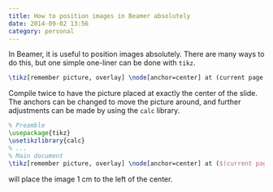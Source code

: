```yaml
---
title: How to position images in Beamer absolutely
date: 2014-09-02 13:56
category: personal
---
```


In Beamer, it is useful to position images absolutely. There are many ways to do
this, but one simple one-liner can be done with `tikz`.
<!--more-->

```latex
\tikz[remember picture, overlay] \node[anchor=center] at (current page.center) {\includegraphics{foo}};
```

Compile twice to have the picture placed at exactly the center of the slide. The
anchors can be changed to move the picture around, and further adjustments can
be made by using the `calc` library.

```latex
% Preamble
\usepackage{tikz}
\usetikzlibrary{calc}
% ...
% Main document
\tikz[remember picture, overlay] \node[anchor=center] at ($(current page.center)-(1,0))$) {\includegraphics{foo}};
```

will place the image 1 cm to the left of the center.

